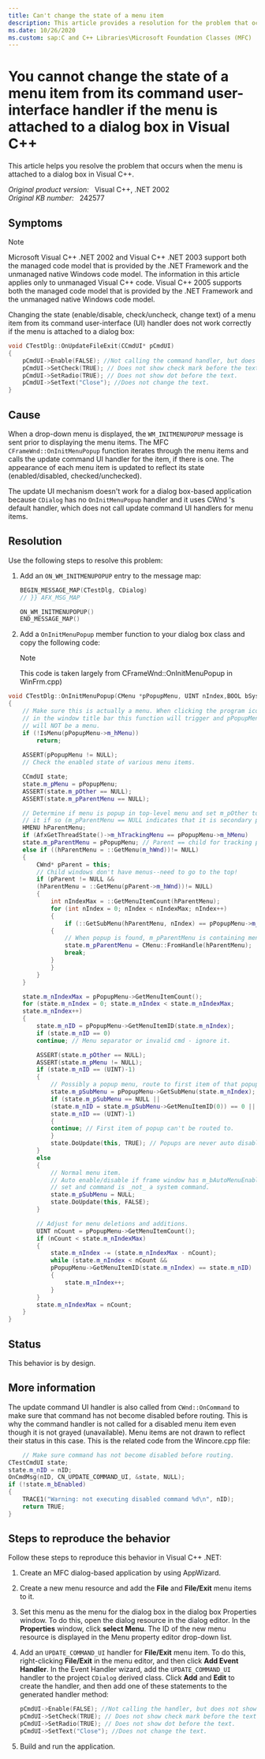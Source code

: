 ```yaml
---
title: Can't change the state of a menu item
description: This article provides a resolution for the problem that occurs when the menu is attached to a dialog box in Visual C++.
ms.date: 10/26/2020
ms.custom: sap:C and C++ Libraries\Microsoft Foundation Classes (MFC)
---
```

# You cannot change the state of a menu item from its command user-interface handler if the menu is attached to a dialog box in Visual C++

This article helps you resolve the problem that occurs when the menu is attached to a dialog box in Visual C++.

_Original product version:_ &nbsp; Visual C++, .NET 2002  
_Original KB number:_ &nbsp; 242577

## Symptoms

> [!NOTE]
> Microsoft Visual C++ .NET 2002 and Visual C++ .NET 2003 support both the managed code model that is provided by the .NET Framework and the unmanaged native Windows code model. The information in this article applies only to unmanaged Visual C++ code. Visual C++ 2005 supports both the managed code model that is provided by the .NET Framework and the unmanaged native Windows code model.

Changing the state (enable/disable, check/uncheck, change text) of a menu item from its command user-interface (UI) handler does not work correctly if the menu is attached to a dialog box:

```cpp
void CTestDlg::OnUpdateFileExit(CCmdUI* pCmdUI)
{
    pCmdUI->Enable(FALSE); //Not calling the command handler, but does not show as disabled.
    pCmdUI->SetCheck(TRUE); // Does not show check mark before the text.
    pCmdUI->SetRadio(TRUE); // Does not show dot before the text.
    pCmdUI->SetText("Close"); //Does not change the text.
}
```

## Cause

When a drop-down menu is displayed, the `WM_INITMENUPOPUP` message is sent prior to displaying the menu items. The MFC `CFrameWnd::OnInitMenuPopup` function iterates through the menu items and calls the update command UI handler for the item, if there is one. The appearance of each menu item is updated to reflect its state (enabled/disabled, checked/unchecked).

The update UI mechanism doesn't work for a dialog box-based application because `CDialog` has no `OnInitMenuPopup` handler and it uses CWnd 's default handler, which does not call update command UI handlers for menu items.

## Resolution

Use the following steps to resolve this problem:

1. Add an `ON_WM_INITMENUPOPUP` entry to the message map:

    ```cpp
    BEGIN_MESSAGE_MAP(CTestDlg, CDialog)
    // }} AFX_MSG_MAP

    ON_WM_INITMENUPOPUP()
    END_MESSAGE_MAP()
    ```

2. Add a `OnInitMenuPopup` member function to your dialog box class and copy the following code:

    > [!NOTE]
    > This code is taken largely from CFrameWnd::OnInitMenuPopup in WinFrm.cpp)

```cpp
void CTestDlg::OnInitMenuPopup(CMenu *pPopupMenu, UINT nIndex,BOOL bSysMenu)
{
    // Make sure this is actually a menu. When clicking the program icon
    // in the window title bar this function will trigger and pPopupMenu 
    // will NOT be a menu.
    if (!IsMenu(pPopupMenu->m_hMenu))
		return;
        
    ASSERT(pPopupMenu != NULL);
    // Check the enabled state of various menu items.

    CCmdUI state;
    state.m_pMenu = pPopupMenu;
    ASSERT(state.m_pOther == NULL);
    ASSERT(state.m_pParentMenu == NULL);

    // Determine if menu is popup in top-level menu and set m_pOther to
    // it if so (m_pParentMenu == NULL indicates that it is secondary popup).
    HMENU hParentMenu;
    if (AfxGetThreadState()->m_hTrackingMenu == pPopupMenu->m_hMenu)
    state.m_pParentMenu = pPopupMenu; // Parent == child for tracking popup.
    else if ((hParentMenu = ::GetMenu(m_hWnd))!= NULL)
    {
        CWnd* pParent = this;
        // Child windows don't have menus--need to go to the top!
        if (pParent != NULL &&
        (hParentMenu = ::GetMenu(pParent->m_hWnd))!= NULL)
        {
            int nIndexMax = ::GetMenuItemCount(hParentMenu);
            for (int nIndex = 0; nIndex < nIndexMax; nIndex++)
            {
                if (::GetSubMenu(hParentMenu, nIndex) == pPopupMenu->m_hMenu)
            {
                // When popup is found, m_pParentMenu is containing menu.
                state.m_pParentMenu = CMenu::FromHandle(hParentMenu);
                break;
            }
            }
        }
    }

    state.m_nIndexMax = pPopupMenu->GetMenuItemCount();
    for (state.m_nIndex = 0; state.m_nIndex < state.m_nIndexMax;
    state.m_nIndex++)
    {
        state.m_nID = pPopupMenu->GetMenuItemID(state.m_nIndex);
        if (state.m_nID == 0)
        continue; // Menu separator or invalid cmd - ignore it.

        ASSERT(state.m_pOther == NULL);
        ASSERT(state.m_pMenu != NULL);
        if (state.m_nID == (UINT)-1)
        {
            // Possibly a popup menu, route to first item of that popup.
            state.m_pSubMenu = pPopupMenu->GetSubMenu(state.m_nIndex);
            if (state.m_pSubMenu == NULL ||
            (state.m_nID = state.m_pSubMenu->GetMenuItemID(0)) == 0 ||
            state.m_nID == (UINT)-1)
            {
            continue; // First item of popup can't be routed to.
            }
            state.DoUpdate(this, TRUE); // Popups are never auto disabled.
        }
        else
        {
            // Normal menu item.
            // Auto enable/disable if frame window has m_bAutoMenuEnable
            // set and command is _not_ a system command.
            state.m_pSubMenu = NULL;
            state.DoUpdate(this, FALSE);
        }

        // Adjust for menu deletions and additions.
        UINT nCount = pPopupMenu->GetMenuItemCount();
        if (nCount < state.m_nIndexMax)
        {
            state.m_nIndex -= (state.m_nIndexMax - nCount);
            while (state.m_nIndex < nCount &&
            pPopupMenu->GetMenuItemID(state.m_nIndex) == state.m_nID)
            {
                state.m_nIndex++;
            }
        }
        state.m_nIndexMax = nCount;
    }
}
```

## Status

This behavior is by design.

## More information

The update command UI handler is also called from `CWnd::OnCommand` to make sure that command has not become disabled before routing. This is why the command handler is not called for a disabled menu item even though it is not grayed (unavailable). Menu items are not drawn to reflect their status in this case. This is the related code from the Wincore.cpp file:

```cpp
    // Make sure command has not become disabled before routing.
CTestCmdUI state;
state.m_nID = nID;
OnCmdMsg(nID, CN_UPDATE_COMMAND_UI, &state, NULL);
if (!state.m_bEnabled)
{
    TRACE1("Warning: not executing disabled command %d\n", nID);
    return TRUE;
}
```

## Steps to reproduce the behavior

Follow these steps to reproduce this behavior in Visual C++ .NET:

1. Create an MFC dialog-based application by using AppWizard.
2. Create a new menu resource and add the **File** and **File/Exit** menu items to it.
3. Set this menu as the menu for the dialog box in the dialog box Properties window. To do this, open the dialog resource in the dialog editor. In the **Properties** window, click **select Menu**. The ID of the new menu resource is displayed in the Menu property editor drop-down list.
4. Add an `UPDATE_COMMAND_UI` handler for **File/Exit** menu item. To do this, right-clicking **File/Exit** in the menu editor, and then click **Add Event Handler**. In the Event Handler wizard, add the `UPDATE_COMMAND_UI` handler to the project `CDialog` derived class. Click **Add** and **Edit** to create the handler, and then add one of these statements to the generated handler method:

    ```cpp
    pCmdUI->Enable(FALSE); //Not calling the handler, but does not show as disabled
    pCmdUI->SetCheck(TRUE); // Does not show check mark before the text.
    pCmdUI->SetRadio(TRUE); // Does not show dot before the text.
    pCmdUI->SetText("Close"); //Does not change the text.
    ```

5. Build and run the application.
